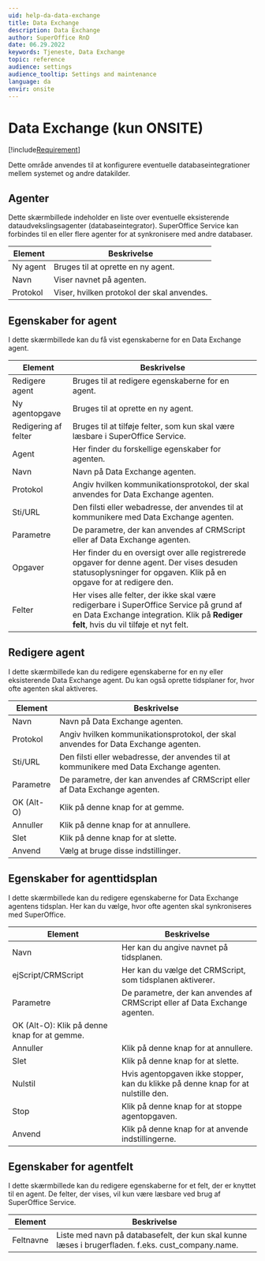 ```yaml
---
uid: help-da-data-exchange
title: Data Exchange
description: Data Exchange
author: SuperOffice RnD
date: 06.29.2022
keywords: Tjeneste, Data Exchange
topic: reference
audience: settings
audience_tooltip: Settings and maintenance
language: da
envir: onsite
---
```


# Data Exchange (kun ONSITE)

[!include[Requirement](../../../../learn/includes/req-expander-services.md)]

Dette område anvendes til at konfigurere eventuelle databaseintegrationer mellem systemet og andre datakilder.

## Agenter

Dette skærmbillede indeholder en liste over eventuelle eksisterende dataudvekslingsagenter (databaseintegrator). SuperOffice Service kan forbindes til en eller flere agenter for at synkronisere med andre databaser.

| Element | Beskrivelse |
|---|---|
| Ny agent | Bruges til at oprette en ny agent. |
| Navn | Viser navnet på agenten. |
| Protokol | Viser, hvilken protokol der skal anvendes. |

## Egenskaber for agent

I dette skærmbillede kan du få vist egenskaberne for en Data Exchange agent.

| Element | Beskrivelse |
|---|---|
| Redigere agent | Bruges til at redigere egenskaberne for en agent. |
| Ny agentopgave | Bruges til at oprette en ny agent. |
| Redigering af felter | Bruges til at tilføje felter, som kun skal være læsbare i SuperOffice Service. |
| Agent | Her finder du forskellige egenskaber for agenten. |
| Navn | Navn på Data Exchange agenten. |
| Protokol | Angiv hvilken kommunikationsprotokol, der skal anvendes for Data Exchange agenten. |
| Sti/URL | Den filsti eller webadresse, der anvendes til at kommunikere med Data Exchange agenten. |
| Parametre | De parametre, der kan anvendes af CRMScript eller af Data Exchange agenten. |
| Opgaver | Her finder du en oversigt over alle registrerede opgaver for denne agent. Der vises desuden statusoplysninger for opgaven. Klik på en opgave for at redigere den. |
| Felter | Her vises alle felter, der ikke skal være redigerbare i SuperOffice Service på grund af en Data Exchange integration. Klik på **Rediger felt**, hvis du vil tilføje et nyt felt. |

## Redigere agent

I dette skærmbillede kan du redigere egenskaberne for en ny eller eksisterende Data Exchange agent. Du kan også oprette tidsplaner for, hvor ofte agenten skal aktiveres.

| Element | Beskrivelse |
|---|---|
| Navn | Navn på Data Exchange agenten. |
| Protokol | Angiv hvilken kommunikationsprotokol, der skal anvendes for Data Exchange agenten. |
| Sti/URL | Den filsti eller webadresse, der anvendes til at kommunikere med Data Exchange agenten. |
| Parametre | De parametre, der kan anvendes af CRMScript eller af Data Exchange agenten. |
| OK (Alt-O) | Klik på denne knap for at gemme. |
| Annuller | Klik på denne knap for at annullere. |
| Slet | Klik på denne knap for at slette. |
| Anvend | Vælg at bruge disse indstillinger. |

## Egenskaber for agenttidsplan

I dette skærmbillede kan du redigere egenskaberne for Data Exchange agentens tidsplan. Her kan du vælge, hvor ofte agenten skal synkroniseres med SuperOffice.

| Element | Beskrivelse |
|---|---|
| Navn | Her kan du angive navnet på tidsplanen. |
| ejScript/CRMScript | Her kan du vælge det CRMScript, som tidsplanen aktiverer. |
| Parametre | De parametre, der kan anvendes af CRMScript eller af Data Exchange agenten. |
| OK (Alt-O): Klik på denne knap for at gemme. |
| Annuller | Klik på denne knap for at annullere. |
| Slet | Klik på denne knap for at slette. |
| Nulstil | Hvis agentopgaven ikke stopper, kan du klikke på denne knap for at nulstille den. |
| Stop | Klik på denne knap for at stoppe agentopgaven. |
| Anvend | Klik på denne knap for at anvende indstillingerne. |

## Egenskaber for agentfelt

I dette skærmbillede kan du redigere egenskaberne for et felt, der er knyttet til en agent. De felter, der vises, vil kun være læsbare ved brug af SuperOffice Service.

| Element | Beskrivelse |
|---|---|
| Feltnavne | Liste med navn på databasefelt, der kun skal kunne læses i brugerfladen. f.eks. cust_company.name. |

<!-- Referenced links -->

<!-- Referenced images -->
